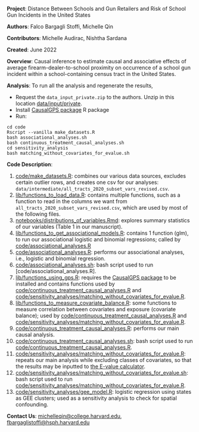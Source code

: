 **Project**: Distance Between Schools and Gun Retailers and Risk of School Gun Incidents in the United States

**Authors**: Falco Bargagli Stoffi, Michelle Qin

**Contributors**: Michelle Audirac, Nishtha Sardana

**Created**: June 2022

**Overview**: Causal inference to estimate causal and associative effects of average firearm-dealer-to-school proximity on occurrence of a school gun incident within a school-containing census tract in the United States.

**Analysis**: To run all the analysis and regenerate the results,

* Request the `data_input_private.zip` to the authors. Unzip in this location [data/input/private](./data/input/private/).
* Install [CausalGPS package](https://github.com/cran/CausalGPS) R package
* Run:

```
cd code
Rscript --vanilla make_datasets.R
bash associational_analyses.sh
bash continuous_treatment_causal_analyses.sh
cd sensitivity_analysis
bash matching_without_covariates_for_evalue.sh
```

**Code Description**:
1. [code/make_datasets.R](./code/make_datasets.R): combines our various data sources, excludes certain outlier rows, and creates one csv for our analyses: `data/intermediate/all_tracts_2020_subset_vars_revised.csv`.
2. [lib/functions_to_load_data.R](./lib/functions_to_load_data.R): contains multiple functions, such as a function to read in the columns we want from `all_tracts_2020_subset_vars_revised.csv`, which are used by most of the following files.
3. [notebooks/distributions_of_variables.Rmd](./notebooks/_knit/distributions_of_variables.md): explores summary statistics of our variables (Table 1 in our manuscript).
4.  [lib/functions_to_get_associational_models.R](./lib/functions_to_get_associational_models.R): contains 1 function (glm), to run our associational logistic and binomial regressions; called by [code/associational_analyses.R](./code/associational_analyses.R)
5. [code/associational_analyses.R](./code/associational_analyses.R): performs our associational analyses, i.e., logistic and binomial regression.
6. [code/associational_analyses.sh](./code/associational_analyses.sh): bash script used to run [code/associational_analyses.R].
7. [lib/functions_using_gps.R](./lib/functions_using_gps.R): requires the [CausalGPS package](https://github.com/cran/CausalGPS) to be installed and contains functions used by [code/continuous_treatment_causal_analyses.R](./code/continuous_treatment_causal_analyses.R) and [code/sensitivity_analyses/matching_without_covariates_for_evalue.R](./code/sensitivity_analyses/matching_without_covariates_for_evalue.R).
8. [lib/functions_to_measure_covariate_balance.R](./lib/functions_to_measure_covariate_balance.R): some functions to measure correlation between covariates and exposure (covariate balance); used by [code/continuous_treatment_causal_analyses.R](./code/continuous_treatment_causal_analyses.R) and [code/sensitivity_analyses/matching_without_covariates_for_evalue.R](./code/sensitivity_analyses/matching_without_covariates_for_evalue.R).
9. [code/continuous_treatment_causal_analyses.R](./code/continuous_treatment_causal_analyses.R): performs our main causal analysis.
10. [code/continuous_treatment_causal_analyses.sh](./code/continuous_treatment_causal_analyses.sh): bash script used to run [code/continuous_treatment_causal_analyses.R](./code/continuous_treatment_causal_analyses.R).
11. [code/sensitivity_analyses/matching_without_covariates_for_evalue.R](./code/matching_without_covariates_for_evalue.R): repeats our main analysis while excluding classes of covariates, so that the results may be inputted to [the E-value calculator](https://www.evalue-calculator.com/evalue/).
12. [code/sensitivity_analyses/matching_without_covariates_for_evalue.sh](./code/sensitivity_analyses/matching_without_covariates_for_evalue.sh): bash script used to run [code/sensitivity_analyses/matching_without_covariates_for_evalue.R](./code/sensitivity_analyses/matching_without_covariates_for_evalue.R).
13. [code/sensitivity_analyses/gee_model.R](./code/gee_model.R): logistic regression using states as GEE clusters; used as a sensitivity analysis to check for spatial confounding.

**Contact Us**: michelleqin@college.harvard.edu, fbargaglistoffi@hsph.harvard.edu
